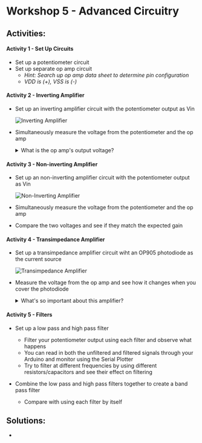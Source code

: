 # Workshop 5 - Advanced Circuitry

## Activities:

#### Activity 1 - Set Up Circuits
* Set up a potentiometer circuit
* Set up separate op amp circuit
  - *Hint: Search up op amp data sheet to determine pin configuration*
  - *VDD is (+), VSS is (-)*

#### Activity 2 - Inverting Amplifier
* Set up an inverting amplifier circuit with the potentiometer output as Vin

    ![Inverting Amplifier](https://bmesbuildteamucla.github.io/Workshops/Workshop%205%20-%20Advanced%20Circuitry/Inverting%20Amplifier%20Circuit.png)

* Simultaneously measure the voltage from the potentiometer and the op amp
  <details>
  <summary>What is the op amp's output voltage?</summary>
  <br>
  The op amp's output voltage is 0V
  <br>
  <br>
      <details>
      <summary>Why? (Think before opening)</summary>
      <br>
      An op amp can only produce an output voltage within the range of voltages that it's supplied with (ex: 0V - 5V). By using an inverting amplifier, you are telling the op amp to produce a negative output voltage. However, the lowest voltage it is supplied with is 0V, so the output voltage is 0V.
      <br>
      </details>
  </details>

#### Activity 3 - Non-inverting Amplifier
* Set up an non-inverting amplifier circuit with the potentiometer output as Vin

    ![Non-Inverting Amplifier](https://bmesbuildteamucla.github.io/Workshops/Workshop%205%20-%20Advanced%20Circuitry/Non-Inverting%20Amplifier%20Circuit.png)

* Simultaneously measure the voltage from the potentiometer and the op amp
* Compare the two voltages and see if they match the expected gain


#### Activity 4 - Transimpedance Amplifier
* Set up a transimpedance amplifier circuit wiht an OP905 photodiode as the current source

    ![Transimpedance Amplifier](https://bmesbuildteamucla.github.io/Workshops/Workshop%205%20-%20Advanced%20Circuitry/Transimpedance%20Amplifier%20Circuit.png)

* Measure the voltage from the op amp and see how it changes when you cover the photodiode
  <details>
  <summary>What's so important about this amplifier?</summary>
  <br>
  This is the basis of our Pulse Ox circuit! Place your finger on the photodiode and shine a red LED on top of your fingernail. Keep everything steady and see if you can detect your pulse!
  <br>
  <br>
      
  </details>

#### Activity 5 - Filters
* Set up a low pass and high pass filter
  - Filter your potentiometer output using each filter and observe what happens
  - You can read in both the unfiltered and filtered signals through your Arduino and monitor using the Serial Plotter
  - Try to filter at different frequencies by using different resistors/capacitors and see their effect on filtering
  
* Combine the low pass and high pass filters together to create a band pass filter
  - Compare with using each filter by itself


## Solutions:
* 
